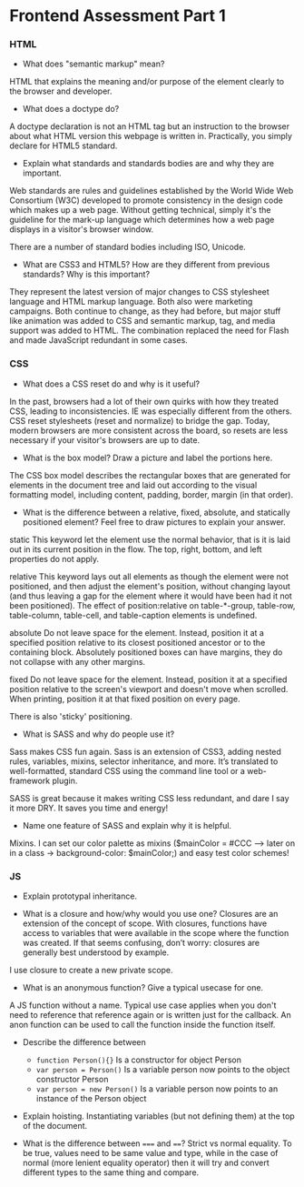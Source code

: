 # Frontend Assessment Part 1

### HTML

- What does "semantic markup" mean?

HTML that explains the meaning and/or purpose of the element clearly to the browser and developer. 

- What does a doctype do?

A doctype declaration is not an HTML tag but an instruction to the browser about what HTML version this webpage is written in. Practically, you simply declare <!DOCTYPE html> for HTML5 standard. 

- Explain what standards and standards bodies are and why they are important.

Web standards are rules and guidelines established by the World Wide Web Consortium (W3C) developed to promote consistency in the design code which makes up a web page. Without getting technical, simply it's the guideline for the mark-up language which determines how a web page displays in a visitor's browser window. 

There are a number of standard bodies including ISO, Unicode. 

- What are CSS3 and HTML5? How are they different from previous standards? Why is this important?

They represent the latest version of major changes to CSS stylesheet language and HTML markup language. Both also were marketing campaigns. Both continue to change, as they had before, but major stuff like animation was added to CSS and semantic markup, <canvas> tag, and media support was added to HTML. The combination replaced the need for Flash and made JavaScript redundant in some cases.

### CSS

- What does a CSS reset do and why is it useful?

In the past, browsers had a lot of their own quirks with how they treated CSS, leading to inconsistencies. IE was especially different from the others. CSS reset stylesheets (reset and normalize) to bridge the gap. Today, modern browsers are more consistent across the board, so resets are less necessary if your visitor's browsers are up to date. 

- What is the box model? Draw a picture and label the portions here.

The CSS box model describes the rectangular boxes that are generated for elements in the document tree and laid out according to the visual formatting model, including content, padding, border, margin (in that order). 

- What is the difference between a relative, fixed, absolute, and statically positioned element? Feel free to draw pictures to explain your answer.

static
This keyword let the element use the normal behavior, that is it is laid out in its current position in the flow.  The top, right, bottom, and left properties do not apply.

relative
This keyword lays out all elements as though the element were not positioned, and then adjust the element's position, without changing layout (and thus leaving a gap for the element where it would have been had it not been positioned). The effect of position:relative on table-*-group, table-row, table-column, table-cell, and table-caption elements is undefined.

absolute
Do not leave space for the element. Instead, position it at a specified position relative to its closest positioned ancestor or to the containing block. Absolutely positioned boxes can have margins, they do not collapse with any other margins.

fixed
Do not leave space for the element. Instead, position it at a specified position relative to the screen's viewport and doesn't move when scrolled. When printing, position it at that fixed position on every page.

There is also 'sticky' positioning. 

- What is SASS and why do people use it?

Sass makes CSS fun again. Sass is an extension of CSS3, adding nested rules, variables, mixins, selector inheritance, and more. It’s translated to well-formatted, standard CSS using the command line tool or a web-framework plugin.

SASS is great because it makes writing CSS less redundant, and dare I say it more DRY. It saves you time and energy! 

- Name one feature of SASS and explain why it is helpful.

Mixins. I can set our color palette as mixins ($mainColor = #CCC --> later on in a class -> background-color: $mainColor;) and easy test color schemes!

### JS

- Explain prototypal inheritance.

- What is a closure and how/why would you use one?
Closures are an extension of the concept of scope. With closures, functions have access to variables that were available in the scope where the function was created. If that seems confusing, don’t worry: closures are generally best understood by example.

I use closure to create a new private scope. 

- What is an anonymous function? Give a typical usecase for one.

A JS function without a name. Typical use case applies when you don't need to reference that reference again or is written just for the callback. An anon function can be used to call the function inside the function itself. 

- Describe the difference between 
  - `function Person(){}`
Is a constructor for object Person
  - `var person = Person()`
Is a variable person now points to the object constructor Person
  - `var person = new Person()`
Is a variable person now points to an instance of the Person object

- Explain hoisting.
Instantiating variables (but not defining them) at the top of the document.

- What is the difference between `===` and `==`?
Strict vs normal equality. To be true, values need to be same value and type, while in the case of normal (more lenient equality operator) then it will try and convert different types to the same thing and compare. 
